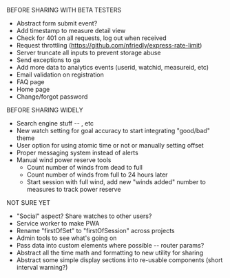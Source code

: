 BEFORE SHARING WITH BETA TESTERS
- Abstract form submit event?
- Add timestamp to measure detail view
- Check for 401 on all requests, log out when received
- Request throttling (https://github.com/nfriedly/express-rate-limit)
- Server truncate all inputs to prevent storage abuse
- Send exceptions to ga
- Add more data to analytics events (userid, watchid, measureid, etc)
- Email validation on registration
- FAQ page
- Home page
- Change/forgot password


BEFORE SHARING WIDELY
- Search engine stuff -- <meta>, etc
- New watch setting for goal accuracy to start integrating "good/bad" theme
- User option for using atomic time or not or manually setting offset
- Proper messaging system instead of alerts
- Manual wind power reserve tools
	- Count number of winds from dead to full
	- Count number of winds from full to 24 hours later
	- Start session with full wind, add new "winds added" number to measures to track power reserve


NOT SURE YET
- "Social" aspect? Share watches to other users?
- Service worker to make PWA
- Rename "firstOfSet" to "firstOfSession" across projects
- Admin tools to see what's going on
- Pass data into custom elements where possible -- router params?
- Abstract all the time math and formatting to new utility for sharing
- Abstract some simple display sections into re-usable components (short interval warning?)
